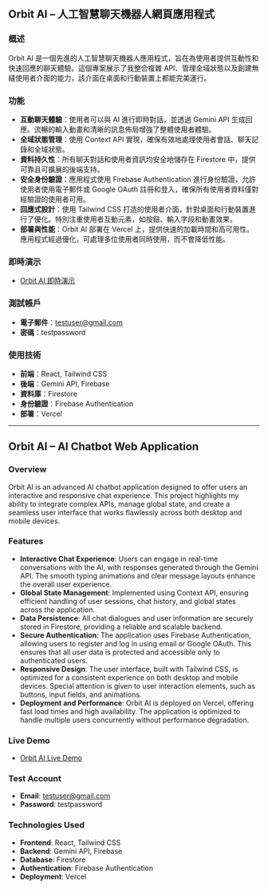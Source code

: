 ## Orbit AI – 人工智慧聊天機器人網頁應用程式

### 概述

Orbit AI 是一個先進的人工智慧聊天機器人應用程式，旨在為使用者提供互動性和快速回應的聊天體驗。這個專案展示了我整合複雜 API、管理全域狀態以及創建無縫使用者介面的能力，該介面在桌面和行動裝置上都能完美運行。

### 功能

- **互動聊天體驗**：使用者可以與 AI 進行即時對話，並透過 Gemini API 生成回應。流暢的輸入動畫和清晰的訊息佈局增強了整體使用者體驗。
- **全域狀態管理**：使用 Context API 實現，確保有效地處理使用者會話、聊天記錄和全域狀態。
- **資料持久性**：所有聊天對話和使用者資訊均安全地儲存在 Firestore 中，提供可靠且可擴展的後端支持。
- **安全身份驗證**：應用程式使用 Firebase Authentication 進行身份驗證，允許使用者使用電子郵件或 Google OAuth 註冊和登入，確保所有使用者資料僅對經驗證的使用者可用。
- **回應式設計**：使用 Tailwind CSS 打造的使用者介面，針對桌面和行動裝置進行了優化。特別注重使用者互動元素，如按鈕、輸入字段和動畫效果。
- **部署與性能**：Orbit AI 部署在 Vercel 上，提供快速的加載時間和高可用性。應用程式經過優化，可處理多位使用者同時使用，而不會降低性能。

### 即時演示

- [Orbit AI 即時演示](https://orbit-ai-chatbot.vercel.app)

### 測試帳戶

- **電子郵件**：testuser@gmail.com
- **密碼**：testpassword

### 使用技術

- **前端**：React, Tailwind CSS
- **後端**：Gemini API, Firebase
- **資料庫**：Firestore
- **身份驗證**：Firebase Authentication
- **部署**：Vercel

---

## Orbit AI – AI Chatbot Web Application

### Overview

Orbit AI is an advanced AI chatbot application designed to offer users an interactive and responsive chat experience. This project highlights my ability to integrate complex APIs, manage global state, and create a seamless user interface that works flawlessly across both desktop and mobile devices.

### Features

- **Interactive Chat Experience**: Users can engage in real-time conversations with the AI, with responses generated through the Gemini API. The smooth typing animations and clear message layouts enhance the overall user experience.
- **Global State Management**: Implemented using Context API, ensuring efficient handling of user sessions, chat history, and global states across the application.
- **Data Persistence**: All chat dialogues and user information are securely stored in Firestore, providing a reliable and scalable backend.
- **Secure Authentication**: The application uses Firebase Authentication, allowing users to register and log in using email or Google OAuth. This ensures that all user data is protected and accessible only to authenticated users.
- **Responsive Design**: The user interface, built with Tailwind CSS, is optimized for a consistent experience on both desktop and mobile devices. Special attention is given to user interaction elements, such as buttons, input fields, and animations.
- **Deployment and Performance**: Orbit AI is deployed on Vercel, offering fast load times and high availability. The application is optimized to handle multiple users concurrently without performance degradation.

### Live Demo

- [Orbit AI Live Demo](https://orbit-ai-chatbot.vercel.app)

### Test Account

- **Email**: testuser@gmail.com
- **Password**: testpassword

### Technologies Used

- **Frontend**: React, Tailwind CSS
- **Backend**: Gemini API, Firebase
- **Database**: Firestore
- **Authentication**: Firebase Authentication
- **Deployment**: Vercel
